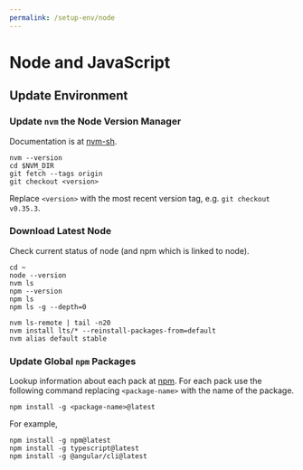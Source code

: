 ```yaml
---
permalink: /setup-env/node
---
```

# Node and JavaScript

## Update Environment

### Update ``nvm`` the Node Version Manager

Documentation is at [nvm-sh](https://github.com/nvm-sh/nvm#manual-upgrade).

```
nvm --version
cd $NVM_DIR
git fetch --tags origin
git checkout <version>
```

Replace ``<version>`` with the most recent version tag, e.g. ``git checkout v0.35.3``.

### Download Latest Node

Check current status of node (and npm which is linked to node).

```
cd ~
node --version
nvm ls
npm --version
npm ls
npm ls -g --depth=0
```

```
nvm ls-remote | tail -n20
nvm install lts/* --reinstall-packages-from=default
nvm alias default stable
```

### Update Global ``npm`` Packages

Lookup information about each pack at [npm](https://www.npmjs.com/).
For each pack use the following command replacing ``<package-name>`` with the name of the package.

```
npm install -g <package-name>@latest
```

For example,

```
npm install -g npm@latest
npm install -g typescript@latest
npm install -g @angular/cli@latest
```
